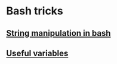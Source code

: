 # Bash tricks
## [String manipulation in bash](string-manipulation-in-bash.md)
## [Useful variables](variables.md)
